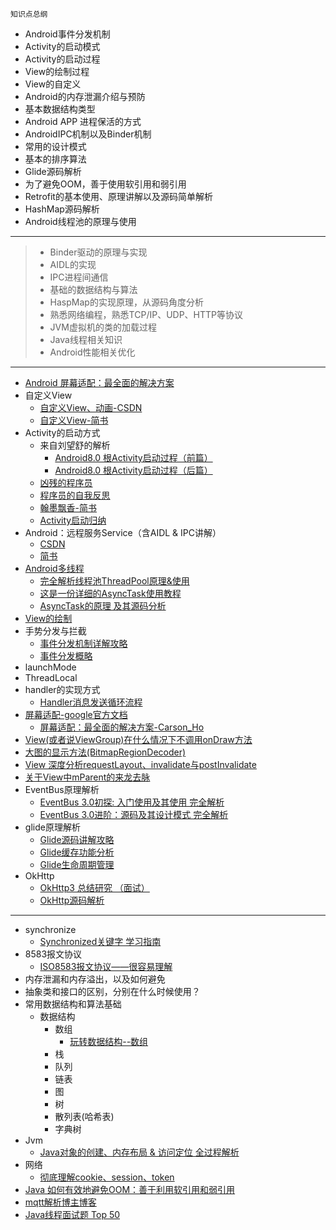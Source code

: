```
知识点总纲
```
- Android事件分发机制
- Activity的启动模式
- Activity的启动过程
- View的绘制过程
- View的自定义
- Android的内存泄漏介绍与预防
- 基本数据结构类型
- Android APP 进程保活的方式
- AndroidIPC机制以及Binder机制
- 常用的设计模式
- 基本的排序算法
- Glide源码解析
- 为了避免OOM，善于使用软引用和弱引用
- Retrofit的基本使用、原理讲解以及源码简单解析
- HashMap源码解析
- Android线程池的原理与使用
---
> - Binder驱动的原理与实现
> - AIDL的实现
> - IPC进程间通信
> - 基础的数据结构与算法
> - HaspMap的实现原理，从源码角度分析
> - 熟悉网络编程，熟悉TCP/IP、UDP、HTTP等协议
> - JVM虚拟机的类的加载过程
> - Java线程相关知识
> - Android性能相关优化
---
- [Android 屏幕适配：最全面的解决方案](https://www.jianshu.com/p/ec5a1a30694b)
- 自定义View
    - [自定义View、动画-CSDN](https://blog.csdn.net/carson_ho/column/info/14815)
    - [自定义View-简书](https://www.jianshu.com/nb/9976005)
- Activity的启动方式
    - 来自刘望舒的解析
        - [Android8.0 根Activity启动过程（前篇）](http://liuwangshu.cn/framework/component/6-activity-start-1.html)
        - [Android8.0 根Activity启动过程（后篇）](http://liuwangshu.cn/framework/component/7-activity-start-2.html)
    - [凶残的程序员](https://blog.csdn.net/qian520ao/article/details/78156214)
    - [程序员的自我反思](https://blog.csdn.net/a553181867/article/details/89917857)
    - [翰墨飘香-简书](https://www.jianshu.com/p/10304415bae5)
    - [Activity启动归纳](./activity/activity_start.md)
- Android：远程服务Service（含AIDL & IPC讲解）
    - [CSDN](https://blog.csdn.net/carson_ho/article/details/53160279)
    - [简书](https://www.jianshu.com/p/34326751b2c6)
- [Android多线程](https://blog.csdn.net/carson_ho/column/info/14816)
    - [完全解析线程池ThreadPool原理&使用](https://blog.csdn.net/carson_ho/article/details/80060201)
    - [这是一份详细的AsyncTask使用教程](https://blog.csdn.net/carson_ho/article/details/79314325)
    - [AsyncTask的原理 及其源码分析](https://blog.csdn.net/carson_ho/article/details/79314326)
- [View的绘制](https://www.jianshu.com/p/5a71014e7b1b)
- 手势分发与拦截
    - [事件分发机制详解攻略](https://www.jianshu.com/p/38015afcdb58)
    - [事件分发概略](./view/view_dispatch.md)
- launchMode
- ThreadLocal
- handler的实现方式
    - [Handler消息发送循环流程](./handler/handler_work.md)
- [屏幕适配-google官方文档](https://developer.android.com/training/multiscreen/screensizes)
    - [屏幕适配：最全面的解决方案-Carson_Ho](https://www.jianshu.com/p/ec5a1a30694b)
- [View(或者说ViewGroup)在什么情况下不调用onDraw方法](https://blog.csdn.net/leehong2005/article/details/7299471)
- [大图的显示方法(BitmapRegionDecoder)](https://blog.csdn.net/lmj623565791/article/details/49300989)
- [View 深度分析requestLayout、invalidate与postInvalidate](https://www.jianshu.com/p/effe9b4333de)
- [关于View中mParent的来龙去脉](https://www.jianshu.com/p/a6fd2c4db80d)
- EventBus原理解析
    - [EventBus 3.0初探: 入门使用及其使用 完全解析](https://blog.csdn.net/a553181867/article/details/52475213)
    - [EventBus 3.0进阶：源码及其设计模式 完全解析](https://blog.csdn.net/a553181867/article/details/52531479)
- glide原理解析
    - [Glide源码讲解攻略](https://blog.csdn.net/carson_ho/article/details/79212841)
    - [Glide缓存功能分析](https://blog.csdn.net/carson_ho/article/details/79256892)
    - [Glide生命周期管理](https://www.jianshu.com/p/b7d895b9f32c)
- OkHttp
    - [OkHttp3 总结研究 （面试）](https://blog.csdn.net/u012881042/article/details/79759203)
    - [OkHttp源码解析](https://blog.csdn.net/json_it/article/details/78404010)
---
- synchronize
    - [Synchronized关键字 学习指南](https://blog.csdn.net/carson_ho/article/details/82992269)
- 8583报文协议
    - [ISO8583报文协议——很容易理解](https://blog.csdn.net/yuan_hong_wei/article/details/49148721)
- 内存泄漏和内存溢出，以及如何避免
- 抽象类和接口的区别，分别在什么时候使用？
- 常用数据结构和算法基础
    - 数据结构
        - 数组
            - [玩转数据结构--数组](https://blog.csdn.net/jianghao233/article/details/82632816)
        - 栈
        - 队列
        - 链表
        - 图
        - 树
        - 散列表(哈希表)
        - 字典树
- Jvm
    - [Java对象的创建、内存布局 & 访问定位 全过程解析](https://www.jianshu.com/p/1952061502d0)
- 网络
    - [彻底理解cookie、session、token](https://mp.weixin.qq.com/s?__biz=MzIwNTc4NTEwOQ==&mid=2247486848&idx=1&sn=86582832f5f3a59c1ffefd415adc075a&chksm=972adcfaa05d55ecadded4a865db8d63dde0388d0bc999a47fe355496e674b88227ffd31d383&mpshare=1&scene=1&srcid=#rd)
- [Java 如何有效地避免OOM：善于利用软引用和弱引用](https://www.cnblogs.com/dolphin0520/p/3784171.html)
- [mqtt解析博主博客](https://my.oschina.net/u/3729361)
- [Java线程面试题 Top 50](https://www.cnblogs.com/dolphin0520/p/3958019.html)